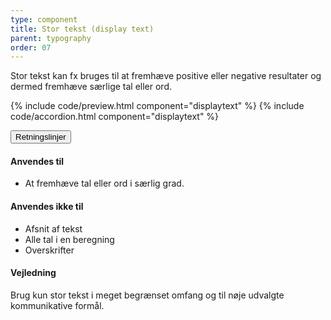 ```yaml
---
type: component
title: Stor tekst (display text)
parent: typography
order: 07
---
```


<p class="font-lead">Stor tekst kan fx bruges til at fremhæve positive eller negative resultater og dermed fremhæve særlige tal eller ord. </p>

{% include code/preview.html component="displaytext" %}
{% include code/accordion.html component="displaytext" %}

<div class="accordion-bordered">
  <button class="button-unstyled accordion-button"
      aria-expanded="true" aria-controls="typodisplay-docs">
    Retningslinjer
  </button>
  <div id="typodisplay-docs" aria-hidden="false" class="accordion-content">
    <article>
      <section>   
        <h4>Anvendes til</h4>
        <ul>
            <li>At fremhæve tal eller ord i særlig grad.</li>
        </ul>
        <h4>Anvendes ikke til</h4>
        <ul>
            <li>Afsnit af tekst</li>
            <li>Alle tal i en beregning</li>
            <li>Overskrifter</li>
        </ul>
        <h4>Vejledning</h4>
        <p>Brug kun stor tekst i meget begrænset omfang og til nøje udvalgte kommunikative formål.</p>
      </section>
    </article>
  </div>
</div>